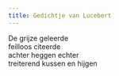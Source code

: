 ```yaml
---
title: Gedichtje van Lucebert
---
```


De grijze geleerde  
feilloos citeerde  
achter heggen echter  
treiterend kussen en hijgen  



